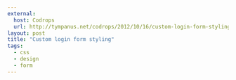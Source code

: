 ```yaml
---
external: 
  host: Codrops
  url: http://tympanus.net/codrops/2012/10/16/custom-login-form-styling/
layout: post
title: "Custom login form styling"
tags:
  - css
  - design
  - form
---
```

